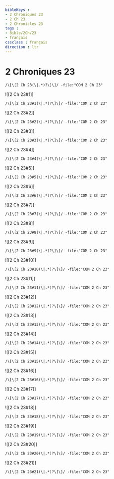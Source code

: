 ```yaml
---
bibleKeys : 
- 2 Chroniques 23
- 2 Ch 23
- 2 Chronicles 23
tags : 
- Bible/2Ch/23
- français
cssclass : français
direction : ltr
---
```


# 2 Chroniques 23

```query
/\[\[2 Ch 23(\|.*)?\]\]/ -file:"COM 2 Ch 23"
```



![[2 Ch 23#1]]

```query
/\[\[2 Ch 23#1(\|.*)?\]\]/ -file:"COM 2 Ch 23"
```

![[2 Ch 23#2]]

```query
/\[\[2 Ch 23#2(\|.*)?\]\]/ -file:"COM 2 Ch 23"
```

![[2 Ch 23#3]]

```query
/\[\[2 Ch 23#3(\|.*)?\]\]/ -file:"COM 2 Ch 23"
```

![[2 Ch 23#4]]

```query
/\[\[2 Ch 23#4(\|.*)?\]\]/ -file:"COM 2 Ch 23"
```

![[2 Ch 23#5]]

```query
/\[\[2 Ch 23#5(\|.*)?\]\]/ -file:"COM 2 Ch 23"
```

![[2 Ch 23#6]]

```query
/\[\[2 Ch 23#6(\|.*)?\]\]/ -file:"COM 2 Ch 23"
```

![[2 Ch 23#7]]

```query
/\[\[2 Ch 23#7(\|.*)?\]\]/ -file:"COM 2 Ch 23"
```

![[2 Ch 23#8]]

```query
/\[\[2 Ch 23#8(\|.*)?\]\]/ -file:"COM 2 Ch 23"
```

![[2 Ch 23#9]]

```query
/\[\[2 Ch 23#9(\|.*)?\]\]/ -file:"COM 2 Ch 23"
```

![[2 Ch 23#10]]

```query
/\[\[2 Ch 23#10(\|.*)?\]\]/ -file:"COM 2 Ch 23"
```

![[2 Ch 23#11]]

```query
/\[\[2 Ch 23#11(\|.*)?\]\]/ -file:"COM 2 Ch 23"
```

![[2 Ch 23#12]]

```query
/\[\[2 Ch 23#12(\|.*)?\]\]/ -file:"COM 2 Ch 23"
```

![[2 Ch 23#13]]

```query
/\[\[2 Ch 23#13(\|.*)?\]\]/ -file:"COM 2 Ch 23"
```

![[2 Ch 23#14]]

```query
/\[\[2 Ch 23#14(\|.*)?\]\]/ -file:"COM 2 Ch 23"
```

![[2 Ch 23#15]]

```query
/\[\[2 Ch 23#15(\|.*)?\]\]/ -file:"COM 2 Ch 23"
```

![[2 Ch 23#16]]

```query
/\[\[2 Ch 23#16(\|.*)?\]\]/ -file:"COM 2 Ch 23"
```

![[2 Ch 23#17]]

```query
/\[\[2 Ch 23#17(\|.*)?\]\]/ -file:"COM 2 Ch 23"
```

![[2 Ch 23#18]]

```query
/\[\[2 Ch 23#18(\|.*)?\]\]/ -file:"COM 2 Ch 23"
```

![[2 Ch 23#19]]

```query
/\[\[2 Ch 23#19(\|.*)?\]\]/ -file:"COM 2 Ch 23"
```

![[2 Ch 23#20]]

```query
/\[\[2 Ch 23#20(\|.*)?\]\]/ -file:"COM 2 Ch 23"
```

![[2 Ch 23#21]]

```query
/\[\[2 Ch 23#21(\|.*)?\]\]/ -file:"COM 2 Ch 23"
```

